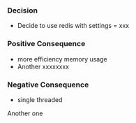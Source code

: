 ### Decision 
* Decide to use redis with settings = xxx
### 
### Positive Consequence
* more efficiency memory usage
* Another xxxxxxxx
### 
### Negative Consequence
* single threaded

Another one
